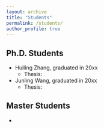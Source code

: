 ```yaml
---
layout: archive
title: "Students"
permalink: /students/
author_profile: true
---
```


## Ph.D. Students
* Huiling Zhang, graduated in 20xx
  * Thesis: 
* Junling Wang, graduated in 20xx
  * Thesis: 


## Master Students
* 
